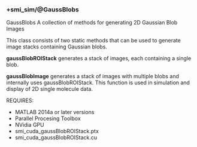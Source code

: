 ### +smi_sim/@GaussBlobs

GaussBlobs A collection of methods for generating 2D Gaussian Blob Images

This class consists of two static methods that can be used to generate
image stacks containing Gaussian blobs. 

**gaussBlobROIStack** generates a stack of images, each containing a 
single blob.

**gaussBlobImage** generates a stack of images with multiple blobs and
internally uses gaussBlobROIStack.  This function is used in simulation
and display of 2D single molecule data. 

REQUIRES:
- MATLAB 2014a or later versions
- Parallel Procesing Toolbox
- NVidia GPU
- smi_cuda_gaussBlobROIStack.ptx
- smi_cuda_gaussBlobROIStack.cu
